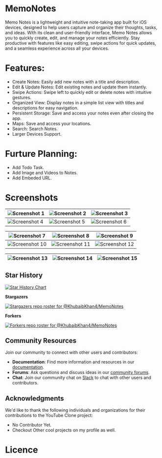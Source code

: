 # MemoNotes
Memo Notes is a lightweight and intuitive note-taking app built for iOS devices, designed to help users capture and organize their thoughts, tasks, and ideas. With its clean and user-friendly interface, Memo Notes allows you to quickly create, edit, and manage your notes efficiently. Stay productive with features like easy editing, swipe actions for quick updates, and a seamless experience across all your devices.

# Features:
- Create Notes: Easily add new notes with a title and description.
- Edit & Update Notes: Edit existing notes and update them instantly.
- Swipe Actions: Swipe left to quickly edit or delete notes with intuitive gestures.
- Organized View: Display notes in a simple list view with titles and descriptions for easy navigation.
- Persistent Storage: Save and access your notes even after closing the app.
- Maps: Save and access your locations.
- Search: Search Notes.
- Larger Devices Support.

# Furture Planning:
- Add Todo Task.
- Add Image and Videos to Notes.
- Add Embeded URL.

# Screenshots

| ![Screenshot 1](https://github.com/KhubaibKhan4/MemoTask/blob/main/assests/1.png) | ![Screenshot 2](https://github.com/KhubaibKhan4/MemoTask/blob/main/assests/2.png) | ![Screenshot 3](https://github.com/KhubaibKhan4/MemoTask/blob/main/assests/3.png) |
|---|---|---|
| ![Screenshot 4](https://github.com/KhubaibKhan4/MemoTask/blob/main/assests/4.png) | ![Screenshot 5](https://github.com/KhubaibKhan4/MemoTask/blob/main/assests/5.png) | ![Screenshot 6](https://github.com/KhubaibKhan4/MemoTask/blob/main/assests/6.png) |

| ![Screenshot 7](https://github.com/KhubaibKhan4/MemoTask/blob/main/assests/7.png) | ![Screenshot 8](https://github.com/KhubaibKhan4/MemoTask/blob/main/assests/8.png) | ![Screenshot 9](https://github.com/KhubaibKhan4/MemoTask/blob/main/assests/9.png) |
|---|---|---|
| ![Screenshot 10](https://github.com/KhubaibKhan4/MemoTask/blob/main/assests/10.png) | ![Screenshot 11](https://github.com/KhubaibKhan4/MemoTask/blob/main/assests/11.png) | ![Screenshot 12](https://github.com/KhubaibKhan4/MemoTask/blob/main/assests/12.png) |

| ![Screenshot 13](https://github.com/KhubaibKhan4/MemoTask/blob/main/assests/13.png) | ![Screenshot 14](https://github.com/KhubaibKhan4/MemoTask/blob/main/assests/14.png) | ![Screenshot 15](https://github.com/KhubaibKhan4/MemoTask/blob/main/assests/15.png) |
|---|---|---|

## Star History

<a href="https://star-history.com/#KhubaibKhan4/MemoNotes&Date">
 <picture>
   <source media="(prefers-color-scheme: dark)" srcset="https://api.star-history.com/svg?repos=KhubaibKhan4/MemoNotes&type=Date&theme=dark" />
   <source media="(prefers-color-scheme: light)" srcset="https://api.star-history.com/svg?repos=KhubaibKhan4/MemoNotes&type=Date" />
   <img alt="Star History Chart" src="https://api.star-history.com/svg?repos=KhubaibKhan4/MemoNotes&type=Date" />
 </picture>
</a>

**Stargazers**

[![Stargazers repo roster for @KhubaibKhan4/MemoNotes](http://reporoster.com/stars/dark/KhubaibKhan4/MemoNotes)](https://github.com/KhubaibKhan4/MemoNotes/stargazers)

**Forkers**

[![Forkers repo roster for @KhubaibKhan4/MemoNotes](http://reporoster.com/forks/dark/KhubaibKhan4/MemoNotes)](https://github.com/KhubaibKhan4/MemoNotes/network/members)

## Community Resources
Join our community to connect with other users and contributors:

- **Documentation**: Find more information and resources in our [documentation](https://github.com/KhubaibKhan4/Youtube-Clone-KMP/wiki).
- **Forums**: Ask questions and discuss ideas in our [community forums](https://github.com/KhubaibKhan4/Youtube-Clone-KMP/discussions).
- **Chat**: Join our community chat on [Slack](https://join.slack.com/t/kotlinmultipl-gr51340/shared_invite/zt-2go24sz06-_lyxM2arRifMqwAPN2EzoA) to chat with other users and contributors.

## Acknowledgments
We'd like to thank the following individuals and organizations for their contributions to the YouTube Clone project:

- No Contributor Yet.
- Checkout Other cool projects on my profile as well.

# Licence 
